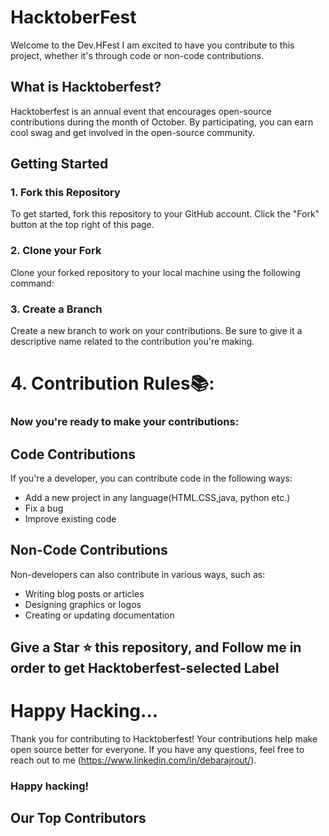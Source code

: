 # HacktoberFest
Welcome to the Dev.HFest I am  excited to have you contribute to this project, whether it's through code or non-code contributions.

## What is Hacktoberfest?
Hacktoberfest is an annual event that encourages open-source contributions during the month of October. By participating, you can earn cool swag and get involved in the open-source community.
## Getting Started
### 1. Fork this Repository
To get started, fork this repository to your GitHub account. Click the "Fork" button at the top right of this page.
### 2. Clone your Fork

Clone your forked repository to your local machine using the following command:

### 3. Create a Branch
Create a new branch to work on your contributions. Be sure to give it a descriptive name related to the contribution you're making.

# 4. Contribution Rules📚:
### Now you're ready to make your contributions:

## Code Contributions
If you're a developer, you can contribute code in the following ways:

- Add a new project in any language(HTML.CSS,java, python etc.)
- Fix a bug
- Improve existing code

## Non-Code Contributions
Non-developers can also contribute in various ways, such as:

- Writing blog posts or articles
- Designing graphics or logos
- Creating or updating documentation


## Give a Star ⭐ this repository, and Follow me in order to get Hacktoberfest-selected Label

# Happy Hacking...
Thank you for contributing to Hacktoberfest! Your contributions help make open source better for everyone. If you have any questions, feel free to reach out to me (https://www.linkedin.com/in/debarajrout/).

### Happy hacking!

## Our Top Contributors 
<p align="center"><a href="https://github.com/debrajrout/Dev.HFest/graphs/contributors">

</a></p>
